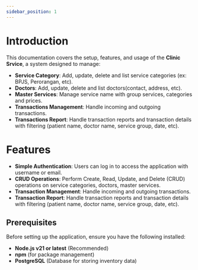 ```yaml
---
sidebar_position: 1
---
```


# Introduction

This documentation covers the setup, features, and usage of the **Clinic Srvice**, a system designed to manage:

- **Service Category**: Add, update, delete and list service categories (ex: BPJS, Perorangan, etc).
- **Doctors**: Add, update, delete and list doctors(contact, address, etc).
- **Master Services**: Manage service name with group services, categories and prices.
- **Transactions Management**: Handle incoming and outgoing transactions.
- **Transactions Report**: Handle transaction reports and transaction details with filtering (patient name, doctor name, service group, date, etc).

# Features

- **Simple Authentication**: Users can log in to access the application with username or email.
- **CRUD Operations**: Perform Create, Read, Update, and Delete (CRUD) operations on service categories, doctors, master services.
- **Transaction Management**: Handle incoming and outgoing transactions.
- **Transaction Report**: Handle transaction reports and transaction details with filtering (patient name, doctor name, service group, date, etc).

## Prerequisites

Before setting up the application, ensure you have the following installed:

- **Node.js v21 or latest** (Recommended)
- **npm** (for package management)
- **PostgreSQL** (Database for storing inventory data)